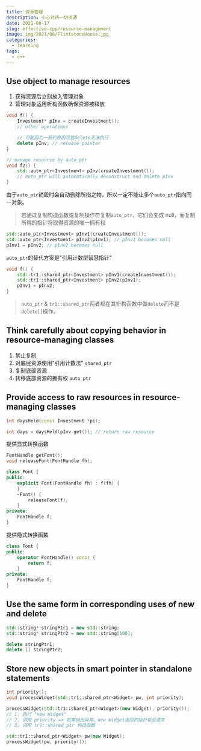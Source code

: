 ```yaml
---
title: 资源管理
description: 小心对待一切资源
date: 2021-08-17
slug: effective-cpp/resource-management
image: img/2021/08/FlintstoneHouse.jpg
categories:
  - learning
tags:
  - c++
---
```


## Use object to manage resources

1. 获得资源后立刻放入管理对象
2. 管理对象运用析构函数确保资源被释放

```c++
void f() {
    Investment* pInv = createInvestment();
    // other operations

    // 可能因为一系列原因导致delete无法执行
    delete pInv; // release pointer
}

// manage resource by auto_ptr
void f2() {
    std::auto_ptr<Investment> pInv(createInvestment());
    // auto_ptr will automatically deconstruct and delete pInv
}
```

由于`auto_ptr`销毁时会自动删除所指之物，所以一定不能让多个`auto_ptr`指向同一对象。

> 若通过复制构造函数或复制操作符复制`auto_ptr`，它们会变成 null，而复制所得的指针将取得资源的唯一拥有权

```c++
std::auto_ptr<Investment> pInv1(createInvestment());
std::auto_ptr<Investment> pInv2(pInv1); // pInv1 becomes null
pInv1 = pInv2; // pInv2 becomes null
```

`auto_ptr`的替代方案是"引用计数型智慧指针"

```c++
void f() {
    std::tr1::shared_ptr<Investment> pInv1(createInvestment());
    std::tr1::shared_ptr<Investment> pInv2(pInv1);
    pInv1 = pInv2;
}
```

> `auto_ptr` & `tr1::shared_ptr`两者都在其析构函数中做`delete`而不是`delete[]`操作。

## Think carefully about copying behavior in resource-managing classes

1. 禁止复制
2. 对底层资源使用"引用计数法" `shared_ptr`
3. 复制底部资源
4. 转移底部资源的拥有权 `auto_ptr`

## Provide access to raw resources in resource-managing classes

```c++
int daysHeld(const Investment *pi);

int days = daysHeld(pInv.get()); // return raw resource
```

提供显式转换函数

```c++
FontHandle getFont();
void releaseFont(FontHandle fh);

class Font {
public:
    explicit Font(FontHandle fh) : f(fh) {
    }
    ~Font() {
        releaseFont(f);
    }
private:
    FontHandle f;
}
```

提供隐式转换函数

```c++
class Font {
public:
    operator FontHandle() const {
        return f;
    }
private:
    FontHandle f;
}
```

## Use the same form in corresponding uses of new and delete

```c++
std::string* stringPtr1 = new std::string;
std::string* stringPtr2 = new std::string[100];

delete stringPtr1;
delete [] stringPtr2;
```

## Store new objects in smart pointer in standalone statements

```c++
int priority();
void processWidget(std::tr1::shared_ptr<Widget> pw, int priority);

processWidget(std::tr1::shared_ptr<Widget>(new Widget), priority());
// 1. 执行 "new Widget"
// 2. 调用 priority => 如果抛出异常，new Widget返回的指针将会遗失
// 3. 调用 tr1::shared_ptr 构造函数

std::tr1::shared_ptr<Widget> pw(new Widget);
processWidget(pw, priority());
```
